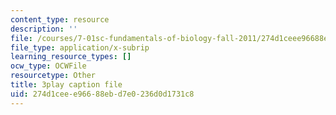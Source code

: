 ```yaml
---
content_type: resource
description: ''
file: /courses/7-01sc-fundamentals-of-biology-fall-2011/274d1ceee96688ebd7e0236d0d1731c8_BIIWlZqWxKg.srt
file_type: application/x-subrip
learning_resource_types: []
ocw_type: OCWFile
resourcetype: Other
title: 3play caption file
uid: 274d1cee-e966-88eb-d7e0-236d0d1731c8
---
```

